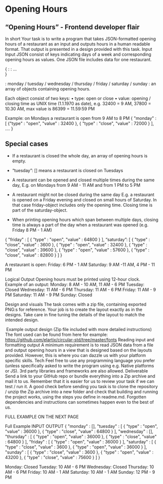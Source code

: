 # Opening Hours 

## “Opening Hours” - Frontend developer flair

In short Your task is to write a program that takes JSON-formatted opening hours
of a restaurant as an input and outputs hours in a human readable format. That
output is presented in a design provided with this task.  Input Input JSON
consist of keys indicating days of a week and corresponding opening hours as
values. One JSON file includes data for one restaurant.  

{ 
<dayofweek>: <opening hours> 
<dayofweek>: <opening hours> ...  
} 

<dayofweek>:  monday / tuesday / wednesday / thursday / friday / saturday / sunday 
<opening hours>: an array of objects containing opening hours. 

Each object consist of two keys: 
•	type: open or close 
•	value: opening / closing time as UNIX time (1.1.1970 as date),
e.g. 32400 = 9 AM, 37800 = 10.30 AM, max value is 86399 = 11.59:59 PM

Example: on Mondays a restaurant is open from 9 AM to 8 PM 
{ 
	"monday" : [
		{"type" : "open", "value" : 32400 }, 
		{ "type" : "close", "value" : 72000 } ], ….
}


##	Special cases 
- If a restaurant is closed the whole day, an array of opening hours is empty.  
- “tuesday”: [] means a restaurant is closed on Tuesdays
- A restaurant can be opened and closed multiple times during the same day,
  E.g. on Mondays from 9 AM - 11 AM and from 1 PM to 5 PM

- A restaurant might not be closed during the same day 	E.g. a restaurant is
opened on a Friday evening and closed on small hours of Saturday. In that case
friday-object includes only the opening time. Closing time is part of the
saturday-object.  

- When printing opening hours which span between multiple
days, closing time is always a part of the day when a restaurant was opened
(e.g. Friday 8 PM - 1 AM)

{ "friday" : [ { "type" : "open", "value" : 64800 } ], “saturday”: [ { "type" :
"close", "value" : 3600 }, { "type" : "open", "value" : 32400 }, { "type" :
"close", "value" : 39600 }, { "type" : "open", "value" : 57600 }, { "type" :
"close", "value" : 82800 } ] }



A restaurant is open: Friday: 6 PM - 1 AM Saturday: 9 AM -11 AM, 4 PM - 11 PM

Logical Output Opening hours must be printed using 12-hour clock. Example of an
output: Monday: 8 AM - 10 AM, 11 AM - 6 PM Tuesday: Closed Wednesday: 11 AM - 6
PM Thursday: 11 AM - 6 PM Friday: 11 AM - 9 PM Saturday: 11 AM - 9 PM Sunday:
Closed

Design and visuals The task comes with a zip file, containing exported PNG:s for
reference. Your job is to create the layout exactly as in the designs. Take care
in fine tuning the details of the layout to match the intended design. 

 Example output design (Zip file included with more detailed instructions) The
font used can be found from here for example:
https://github.com/elartix/circular-std/tree/master/fonts Reading input and
formatting output A minimum requirement is to read JSON data from a file and
output opening hours in a view that is designed based on the layouts provided.
However, this is where you can dazzle us with your platform specific skills.
Tech Feel free to use any programming language you prefer (unless specifically
asked to write the program using e.g. Native platforms or JS). 3rd party
libraries and frameworks are also allowed.  Deliverable Send a link to your
GitHub repo or bundle everything into a Zip archive and mail it to us. Remember
that it is easier for us to review your task if we can test / run it.  A good
check before sending you task is to clone the repository / unzip the Zip archive
into a new folder and check that building and running the project works, using
the steps you define in readme.md. Forgotten dependencies and instructions can
sometimes happen even to the best of us.



FULL EXAMPLE ON THE NEXT PAGE









Full Example INPUT OUTPUT { 
"monday" : [], 
"tuesday" : [ { "type" : "open",
"value" : 36000 }, { "type" : "close", "value" : 64800 } ], "wednesday" : [],
"thursday" : [ { "type" : "open", "value" : 36000 }, { "type" : "close", "value"
: 64800 } ], "friday" : [ { "type" : "open", "value" : 36000 } ], "saturday" : [
{ "type" : "close", "value" : 3600 }, { "type" : "open", "value" : 36000 } ],
"sunday" : [ { "type" : "close", "value" : 3600 }, { "type" : "open", "value" :
43200 }, { "type" : "close", "value" : 75600 } ] }






















Monday: Closed Tuesday: 10 AM - 6 PM Wednesday: Closed Thursday: 10 AM - 6 PM
Friday: 10 AM - 1 AM Saturday: 10 AM - 1 AM Sunday: 12 PM - 9 PM

